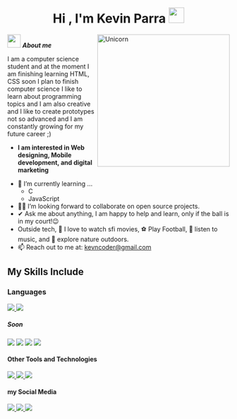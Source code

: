 <h1 align="center">Hi , I'm Kevin Parra <img src="https://media.giphy.com/media/hvRJCLFzcasrR4ia7z/giphy.gif" width="35"></h1>

<img style="border-radius=50px" align="right" width=300px alt="Unicorn" src="https://media.tenor.com/iNwn_gChTCQAAAAC/this-is-fine.gif" />

<img src="https://media.giphy.com/media/ObNTw8Uzwy6KQ/giphy.gif" width="30px">&nbsp;***About me***

I am a computer science student and at the moment I am finishing learning HTML, CSS soon I plan to finish computer science I like to learn about programming topics and I am also creative and I like to create prototypes not so advanced and I am constantly growing for my future career ;)
* **I am interested in Web designing, Mobile development, and digital marketing**
- 🌱 I’m currently learning ...
  - C
  - JavaScript
- 🤙🏼 I’m looking forward to collaborate on open source projects.
- ✔ Ask me about anything, I am happy to help and learn, only if the ball is in my court!😉<br>
- Outside tech, 🎥 I love to watch sfi movies, ⚽ Play Football, 🎵 listen to music, and 🌴 explore nature outdoors.
- 📫 Reach out to me at: <a href="kevncoder@gmail.com">kevncoder@gmail.com</a>

## My Skills Include

<h3> Languages </h3>
<span>
  <a href="https://en.wikipedia.org/wiki/HTML">
    <img src="https://img.shields.io/badge/HTML5-E34F26?style=for-the-badge&logo=html5&logoColor=white">
  </a>
  <a href="https://en.wikipedia.org/wiki/CSS">
      <img src="https://img.shields.io/badge/CSS3-1572B6?style=for-the-badge&logo=css3&logoColor=white">
  </a>
  <br>
  <h5> Soon </h5>
  <img src="https://img.shields.io/badge/C-00599C?style=for-the-badge&logo=c&logoColor=white">
  <img src="https://img.shields.io/badge/figma-%23F24E1E.svg?style=for-the-badge&logo=figma&logoColor=white">
  <img src="https://img.shields.io/badge/JavaScript-F7DF1E?style=for-the-badge&logo=javascript&logoColor=black">
  <img src="https://img.shields.io/badge/python-3670A0?style=for-the-badge&logo=python&logoColor=ffdd54">
</span>


<h4> Other Tools and Technologies </h4>
<span>
  <a href="https://www.edx.org">
     <img src="https://img.shields.io/badge/edX-%2302262B.svg?style=for-the-badge&logo=edX&logoColor=white">
  </a>
  <a href="https://www.notion.com/">
      <img src="https://img.shields.io/badge/Notion-%23000000.svg?style=for-the-badge&logo=notion&logoColor=white">
  </a>
  <a href="https://en.wikipedia.org/wiki/CSS">
      <img src="https://img.shields.io/badge/VoiceOver-%23484848.svg?style=for-the-badge&logo=VoiceOver&logoColor=white">
  </a>
</span>

<h4> my Social Media </h4>
<span>
  <a href="https://www.instagram.com/elkxup">
      <img src="https://img.shields.io/badge/Instagram-%23E4405F.svg?style=for-the-badge&logo=Instagram&logoColor=white">
  </a>
  <a href="https://www.twitch.tv/elkxup">
    <img src="https://img.shields.io/badge/Twitch-%239146FF.svg?style=for-the-badge&logo=Twitch&logoColor=white">
  </a>
  <a href="https://www.youtube.com/@ElKxup">
      <img src="https://img.shields.io/badge/YouTube-%23FF0000.svg?style=for-the-badge&logo=YouTube&logoColor=white">
  </a>
</span>
